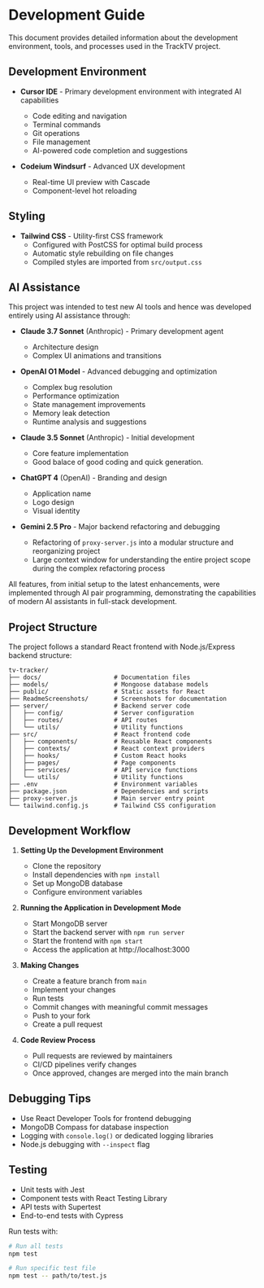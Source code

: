 # Development Guide

This document provides detailed information about the development environment, tools, and processes used in the TrackTV project.

## Development Environment

- **Cursor IDE** - Primary development environment with integrated AI capabilities
  - Code editing and navigation
  - Terminal commands
  - Git operations
  - File management
  - AI-powered code completion and suggestions

- **Codeium Windsurf** - Advanced UX development
  - Real-time UI preview with Cascade
  - Component-level hot reloading

## Styling

- **Tailwind CSS** - Utility-first CSS framework
  - Configured with PostCSS for optimal build process
  - Automatic style rebuilding on file changes
  - Compiled styles are imported from `src/output.css`

## AI Assistance

This project was intended to test new AI tools and hence was developed entirely using AI assistance through:

- **Claude 3.7 Sonnet** (Anthropic) - Primary development agent
  - Architecture design
  - Complex UI animations and transitions

- **OpenAI O1 Model** - Advanced debugging and optimization
  - Complex bug resolution
  - Performance optimization
  - State management improvements
  - Memory leak detection
  - Runtime analysis and suggestions

- **Claude 3.5 Sonnet** (Anthropic) - Initial development
  - Core feature implementation
  - Good balace of good coding and quick generation.

- **ChatGPT 4** (OpenAI) - Branding and design
  - Application name
  - Logo design
  - Visual identity

- **Gemini 2.5 Pro** - Major backend refactoring and debugging
  - Refactoring of `proxy-server.js` into a modular structure and reorganizing project
  - Large context window for understanding the entire project scope during the complex refactoring process

All features, from initial setup to the latest enhancements, were implemented through AI pair programming, demonstrating the capabilities of modern AI assistants in full-stack development.

## Project Structure

The project follows a standard React frontend with Node.js/Express backend structure:

```
tv-tracker/
├── docs/                    # Documentation files
├── models/                  # Mongoose database models
├── public/                  # Static assets for React
├── ReadmeScreenshots/       # Screenshots for documentation
├── server/                  # Backend server code
│   ├── config/              # Server configuration
│   ├── routes/              # API routes
│   └── utils/               # Utility functions
├── src/                     # React frontend code
│   ├── components/          # Reusable React components
│   ├── contexts/            # React context providers
│   ├── hooks/               # Custom React hooks
│   ├── pages/               # Page components
│   ├── services/            # API service functions
│   └── utils/               # Utility functions
├── .env                     # Environment variables
├── package.json             # Dependencies and scripts
├── proxy-server.js          # Main server entry point
└── tailwind.config.js       # Tailwind CSS configuration
```

## Development Workflow

1. **Setting Up the Development Environment**
   - Clone the repository
   - Install dependencies with `npm install`
   - Set up MongoDB database
   - Configure environment variables

2. **Running the Application in Development Mode**
   - Start MongoDB server
   - Start the backend server with `npm run server`
   - Start the frontend with `npm start`
   - Access the application at http://localhost:3000

3. **Making Changes**
   - Create a feature branch from `main`
   - Implement your changes
   - Run tests
   - Commit changes with meaningful commit messages
   - Push to your fork
   - Create a pull request

4. **Code Review Process**
   - Pull requests are reviewed by maintainers
   - CI/CD pipelines verify changes
   - Once approved, changes are merged into the main branch

## Debugging Tips

- Use React Developer Tools for frontend debugging
- MongoDB Compass for database inspection
- Logging with `console.log()` or dedicated logging libraries
- Node.js debugging with `--inspect` flag

## Testing

- Unit tests with Jest
- Component tests with React Testing Library
- API tests with Supertest
- End-to-end tests with Cypress

Run tests with:
```bash
# Run all tests
npm test

# Run specific test file
npm test -- path/to/test.js
``` 